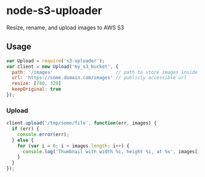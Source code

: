 node-s3-uploader
================

Resize, rename, and upload images to AWS S3

## Usage

```javascript
var Upload = require('s3-uploader');
var client = new Upload('my_s3_bucket', {
  path: '/images'                       // path to store images inside the bucket
  url: 'https://some.domain.com/images' // publicly accessible url 
  resize: [780, 320]
  keepOriginal: true
});
```

### Upload

```javascript
client.upload('/tmp/some/file', function(err, images) {
  if (err) {
    console.error(err);
  } else {
    for (var i = 0; i < images.length; i++) {
      console.log('Thumbnail with width %i, height %i, at %s', images[i].width, images[i].height, images[i].url);
    }
  }
});
```
